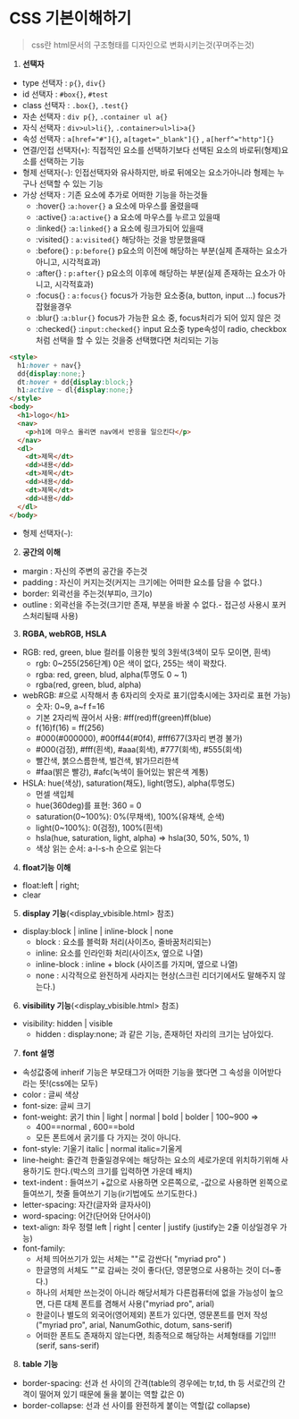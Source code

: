# CSS 기본이해하기
> css란 html문서의 구조형태를 디자인으로 변화시키는것(꾸며주는것)

1. **선택자**
  - type 선택자 : `p{}`, `div{}`
  - id 선택자 : `#box{}`, `#test`
  - class 선택자 : `.box{}`, `.test{}`
  - 자손 선택자 : `div p{}`, `.container ul a{}`
  - 자식 선택자 : `div>ul>li{}`, `.container>ul>li>a{}`
  - 속성 선택자 : `a[href="#"]{}`, `a[taget="_blank"]{}` , `a[herf^="http"]{}`
  - 연결/인접 선택자(`+`): 직접적인 요소를 선택하기보다 선택된 요소의 바로뒤(형제)요소를 선택하는 기능
  - 형제 선택자(`~`): 인접선택자와 유사하지만, 바로 뒤에오는 요소가아니라 형제는 누구나 선택할 수 있는 기능 
  - 가상 선택자 : 기존 요소에 추가로 어떠한 기능을 하는것들
    + :hover{}  :`a:hover{}` a 요소에 마우스를 올렸을때
    + :active{} :`a:active{}` a 요소에 마우스를 누르고 있을때
    + :linked{} :`a:linked{}` a 요소에 링크가되어 있을때
    + :visited{} : `a:visited{}` 해당하는 것을 방문했을때
    + :before{} : `p:before{}` p요소의 이전에 해당하는 부분(실제 존재하는 요소가 아니고, 시각적효과)
    + :after{} : `p:after{}`  p요소의 이후에 해당하는 부분(실제 존재하는 요소가 아니고, 시각적효과)
    + :focus{} : `a:focus{}` focus가 가능한 요소중(a, button, input ...) focus가 잡혔을경우
    + :blur{} :`a:blur{}` focus가 가능한 요소 중, focus처리가 되어 있지 않은 것
    + :checked{} :`input:checked{}` input 요소중 type속성이 radio, checkbox 처럼 선택을 할 수 있는 것을중 선택했다면 처리되는 기능
  
  ```html
  <style>
    h1:hover + nav{}
    dd{display:none;}
    dt:hover + dd{display:block;}
    h1:active ~ dl{display:none;}
  </style>
  <body>
    <h1>logo</h1>
    <nav>
      <p>h1에 마우스 올리면 nav에서 반응을 일으킨다</p>
    </nav>
    <dl>
      <dt>제목</dt>
      <dd>내용</dd>
      <dt>제목</dt>
      <dd>내용</dd>
      <dt>제목</dt>
      <dd>내용</dd>
    </dl>
  </body>
  ```
  - 형제 선택자(`~`):
  
2. **공간의 이해**
  - margin : 자신의 주변의 공간을 주는것
  - padding : 자신이 커지는것(커지는 크기에는 어떠한 요소를 담을 수 없다.)
  - border: 외곽선을 주는것(부피o, 크기o)
  - outline : 외곽선을 주는것(크기만 존재, 부분을 바꿀 수 없다.- 접근성 사용시 포커스처리될때 사용)  
3. **RGBA, webRGB, HSLA**
  - RGB: red, green, blue 컬러를 이용한 빛의 3원색(3색이 모두 모이면, 흰색)
    + rgb: 0~255(256단계) 0은 색이 없다, 255는 색이 꽉찼다.
    + rgba: red, green, blud, alpha(투명도 0 ~ 1)
    + rgba(red, green, blud, alpha)
  - webRGB: #으로 시작해서 총 6자리의 숫자로 표기(압축시에는 3자리로 표현 가능)
    + 숫자: 0~9, a~f f=16
    + 기본 2자리씩 끊어서 사용: #ff(red)ff(green)ff(blue)
    + f(16)f(16) = ff(256)
    + #000(#000000), #00ff44(#0f4), #fff677(3자리 변경 불가)
    + #000(검정), #fff(흰색), #aaa(회색), #777(회색), #555(회색)
    + 빨간색, 붉으스름한색, 벌건색, 밝가므리한색
    + #faa(밝은 빨강), #afc(녹색이 들어있는 밝은색 계통)
  - HSLA: hue(색상), saturation(채도), light(명도), alpha(투명도)
    + 먼셀 색입체
    + hue(360deg)를 표현: 360 = 0
    + saturation(0~100%): 0%(무채색), 100%(유채색, 순색)
    + light(0~100%): 0(검정), 100%(흰색)
    + hsla(hue, saturation, light, alpha) => hsla(30, 50%, 50%, 1)
    + 색상 읽는 순서: a-l-s-h 순으로 읽는다
4. **float기능 이해**
  - float:left | right;
  - clear
5. **display 기능**(<display_vbisible.html> 참조)
  - display:block | inline | inline-block | none
    + block : 요소를 블럭화 처리(사이즈o, 줄바꿈처리되는)
    + inline: 요소를 인라인화 처리(사이즈x, 옆으로 나열)
    + inline-block : inline + block (사이즈를 가지며, 옆으로 나열)
    + none : 시각적으로 완전하게 사라지는 현상(스크린 리더기에서도 말해주지 않는다.)
6. **visibility 기능**(<display_vbisible.html> 참조)
  - visibility: hidden | visible
    + hidden :  display:none; 과 같은 기능, 존재하던 자리의 크기는 남아있다.
7. **font 설명**
  - 속성값중에 inherif 기능은 부모태그가 어떠한 기능을 했다면 그 속성을 이어받다 라는 뜻!(css에는 모두)
  - color : 글씨 색상
  - font-size: 글씨 크기
  - font-weight: 굵기  thin | light | normal | bold | bolder | 100~900 => 
      + 400==normal , 600==bold
      + 모든 폰트에서 굵기를 다 가지는 것이 아니다.
  - font-style: 기울기  italic | normal  italic=기울게
  - line-height: 줄간격 한줄일경우에는 해당하는 요소의 세로가운데 위치하기위해 사용하기도 한다.(박스의 크기를 입력하면 가운데 배치)
  - text-indent : 들여쓰기 +값으로 사용하면 오른쪽으로, -값으로 사용하면 왼쪽으로 들여쓰기, 첫줄 들여쓰기 기능(ir기법에도 쓰기도한다.)
  - letter-spacing: 자간(글자와 글자사이)
  - word-spacing: 어간(단어와 단어사이)
  - text-align: 좌우 정렬 left | right | center | justify (justify는 2줄 이상일경우 가능)
  - font-family: 
    + 서체 띄어쓰기가 있는 서체는 ""로 감싼다( "myriad pro" )
    + 한글명의 서체도 ""로 감싸는 것이 좋다(단, 영문명으로 사용하는 것이 더~좋다.)
    + 하나의 서체만 쓰는것이 아니라 해당서체가 다른컴퓨터에 없을 가능성이 높으면, 다른 대체 폰트를 겸해서 사용("myriad pro", arial)
    + 한글이나 별도의 외국어(영어제외) 폰트가 있다면, 영문폰트를 먼저 작성
    ("myriad pro", arial, NanumGothic, dotum, sans-serif)
    + 어떠한 폰트도 존재하지 않는다면, 최종적으로 해당하는 서체형태를 기입!!!(serif, sans-serif)
8. **table 기능**
  - border-spacing: 선과 선 사이의 간격(table의 경우에는 tr,td, th 등 서로간의 간격이 떨어져 있기 때문에 둘을 붙이는 역할 값은 0)
  - border-collapse: 선과 선 사이를 완전하게 붙이는 역할(값 collapse)
  
  
  
  
  
  
  
  
  
  
  
  








  